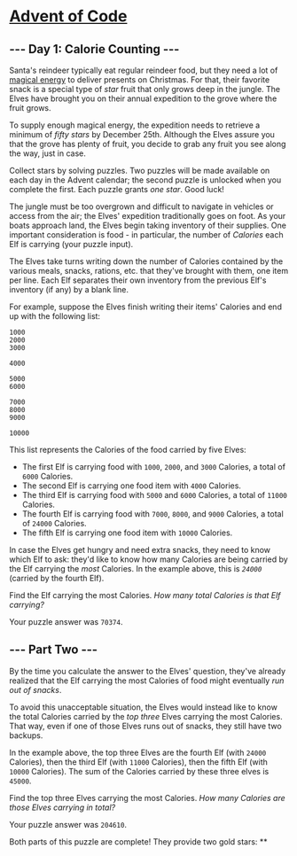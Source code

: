 # [Advent of Code](https://adventofcode.com/)

## --- Day 1: Calorie Counting ---

Santa's reindeer typically eat regular reindeer food, but they need a
lot of [magical energy](https://adventofcode.com/2018/day/25) to deliver
presents on Christmas. For that, their favorite snack is a special type
of _star_ fruit that only grows deep in the jungle. The Elves have
brought you on their annual expedition to the grove where the fruit
grows.

To supply enough magical energy, the expedition needs to retrieve a
minimum of _fifty stars_ by December 25th. Although the Elves assure you
that the grove has plenty of fruit, you decide to grab any fruit you see
along the way, just in case.

Collect stars by solving puzzles. Two puzzles will be made available on
each day in the Advent calendar; the second puzzle is unlocked when you
complete the first. Each puzzle grants _one star_. Good luck!

The jungle must be too overgrown and difficult to navigate in vehicles
or access from the air; the Elves' expedition traditionally goes on
foot. As your boats approach land, the Elves begin taking inventory of
their supplies. One important consideration is food - in particular, the
number of _Calories_ each Elf is carrying (your puzzle input).

The Elves take turns writing down the number of Calories contained by
the various meals, snacks, rations, <span
title="By &quot;etc&quot;, you're pretty sure they just mean &quot;more snacks&quot;.">etc.</span>
that they've brought with them, one item per line. Each Elf separates
their own inventory from the previous Elf's inventory (if any) by a
blank line.

For example, suppose the Elves finish writing their items' Calories and
end up with the following list:

    1000
    2000
    3000

    4000

    5000
    6000

    7000
    8000
    9000

    10000

This list represents the Calories of the food carried by five Elves:

- The first Elf is carrying food with `1000`, `2000`, and `3000`
  Calories, a total of `6000` Calories.
- The second Elf is carrying one food item with `4000` Calories.
- The third Elf is carrying food with `5000` and `6000` Calories, a
  total of `11000` Calories.
- The fourth Elf is carrying food with `7000`, `8000`, and `9000`
  Calories, a total of `24000` Calories.
- The fifth Elf is carrying one food item with `10000` Calories.

In case the Elves get hungry and need extra snacks, they need to know
which Elf to ask: they'd like to know how many Calories are being
carried by the Elf carrying the _most_ Calories. In the example above,
this is _`24000`_ (carried by the fourth Elf).

Find the Elf carrying the most Calories. _How many total Calories is
that Elf carrying?_

Your puzzle answer was `70374`.

## --- Part Two ---

By the time you calculate the answer to the Elves' question, they've
already realized that the Elf carrying the most Calories of food might
eventually _run out of snacks_.

To avoid this unacceptable situation, the Elves would instead like to
know the total Calories carried by the _top three_ Elves carrying the
most Calories. That way, even if one of those Elves runs out of snacks,
they still have two backups.

In the example above, the top three Elves are the fourth Elf (with
`24000` Calories), then the third Elf (with `11000` Calories), then the
fifth Elf (with `10000` Calories). The sum of the Calories carried by
these three elves is `45000`.

Find the top three Elves carrying the most Calories. _How many Calories
are those Elves carrying in total?_

Your puzzle answer was `204610`.

Both parts of this puzzle are complete! They provide two gold stars:
\*\*
